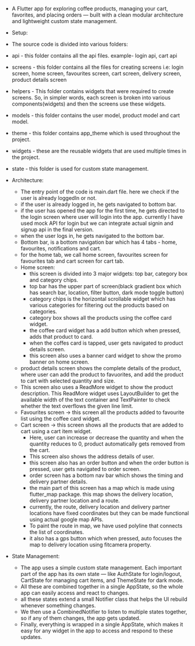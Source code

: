 - A Flutter app for exploring coffee products, managing your cart, favorites, and placing orders — built with a clean modular architecture     and lightweight custom state management.

- Setup:  
- The source code is divided into various folders:  
- api - this folder contains all the api files. example- login api, cart api  
- screens - this folder contains all the files for creating screens i.e: login screen, home screen, favourites screen, cart screen,                      delivery screen, product details screen  
- helpers - This folder contains widgets that were required to create screens. So, in simpler words, each screen is broken into various                  components(widgets) and then the screens use these widgets.  
- models - this folder contains the user model, product model and cart model.  
- theme - this folder contains app_theme which is used throughout the project.  
- widgets - these are the reusable widgets that are used multiple times in the project.  
- state - this folder is used for custom state management.  

- Architecture:  
  - The entry point of the code is main.dart file. here we check if the user is already loggedIn or not.  
  - if the user is already logged in, he gets navigated to bottom bar.  
  - if the user has opened the app for the first time, he gets directed to the login screen where user will login into the app. currently I      have used mock API for login but we can integrate actual signin and signup api in the final version.  
  - when the user logs in, he gets navigated to the bottom bar.  
  - Bottom bar, is a bottom navigation bar which has 4 tabs - home, favourites, notifications and cart.  
  - for the home tab, we call home screen, favourites screen for favourites tab and cart screen for cart tab.  
  - Home screen:  
    - this screen is divided into 3 major widgets: top bar, category box and category chips.   
    - top bar has the upper part of screen(black gradient box which has search bar, location, filter button, dark mode toggle button)  
    - category chips is the horizontal scrollable widget which has various categories for filtering out the products based on categories.  
    - category box shows all the products using the coffee card widget.  
    - the coffee card widget has a add button which when pressed, adds that product to card.   
    - when the coffes card is tapped, user gets navigated to product details screen.  
    - this screen also uses a banner card widget to show the promo banner on home screen.  
  - product details screen shows the complete details of the product, where user can add the product to favuorites, and add the product to       cart with selected quantity and size.  
  - This screen also uses a ReadMore widget to show the product description. This ReadMore widget uses LayoutBuilder to get the available        width of the text container and TextPainter to check whether the text overflows the given line limit.  
  - Favourites screen -> this screen all the products added to favourite list using the coffee card widget.   
  - Cart screen -> this screen shows all the products that are added to cart using a cart item widget.  
    - Here, user can increase or decrease the quantity and when the quantity reduces to 0, product automatically gets removed from the cart. 
    - This screen also shows the address details of user.  
    - this screen also has an order button and when the order button is pressed, user gets navigated to order screen.  
    - order screen has a bottom nav bar which shows the timing and delivery partner details.  
    - the main part of this screen has a map which is made using flutter_map package. this map shows the delivery location, delivery partner       location and a route.   
    - currently, the route, delivery location and delivery partner locations have fixed coordinates but they can be made functional using          actual google map APIs.  
    - To paint the route in map, we have used polyline that connects the list of coordinates.   
    - it also has a gps button which when pressed, auto focuses the map to delivery location using fitcamera property.  

- State Management:  
  - The app uses a simple custom state management. Each important part of the app has its own state — like AuthState for login/logout,           CartState for managing cart items, and ThemeState for dark mode.  
  - All these are combined together in a single AppState, so the whole app can easily access and react to changes.  
  - all these states extend a small Notifier class that helps the UI rebuild whenever something changes.  
  - We then use a CombinedNotifier to listen to multiple states together, so if any of them changes, the app gets updated.  
  - Finally, everything is wrapped in a single AppState, which makes it easy for any widget in the app to access and respond to these            updates.  
